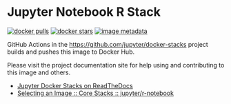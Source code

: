 # Jupyter Notebook R Stack

[![docker pulls](https://img.shields.io/docker/pulls/jupyter/r-notebook.svg)](https://hub.docker.com/r/jupyter/r-notebook/)
[![docker stars](https://img.shields.io/docker/stars/jupyter/r-notebook.svg)](https://hub.docker.com/r/jupyter/r-notebook/)
[![image metadata](https://images.microbadger.com/badges/image/jupyter/r-notebook.svg)](https://microbadger.com/images/jupyter/r-notebook "jupyter/r-notebook image metadata")

GitHub Actions in the https://github.com/jupyter/docker-stacks project builds and pushes this image
to Docker Hub.

Please visit the project documentation site for help using and contributing to this image and
others.

- [Jupyter Docker Stacks on ReadTheDocs](http://jupyter-docker-stacks.readthedocs.io/en/latest/index.html)
- [Selecting an Image :: Core Stacks :: jupyter/r-notebook](http://jupyter-docker-stacks.readthedocs.io/en/latest/using/selecting.html#jupyter-r-notebook)
